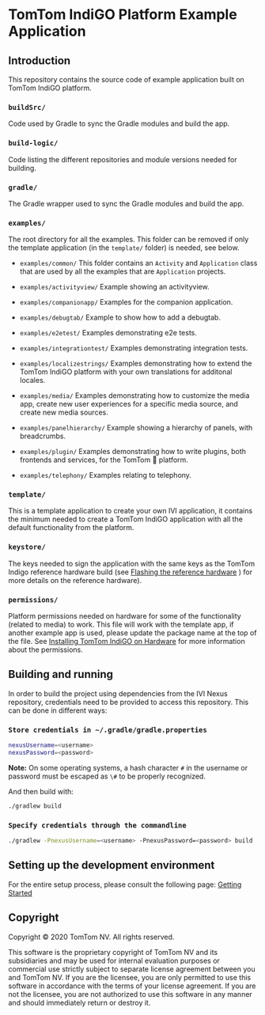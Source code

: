 # TomTom IndiGO Platform Example Application

## Introduction

This repository contains the source code of example application built on TomTom IndiGO platform.

### `buildSrc/`

Code used by Gradle to sync the Gradle modules and build the app.

### `build-logic/`

Code listing the different repositories and module versions needed for building.

### `gradle/`

The Gradle wrapper used to sync the Gradle modules and build the app.

### `examples/`

The root directory for all the examples. This folder can be removed if only the template 
application (in the `template/` folder) is needed, see below.

- `examples/common/`
  This folder contains an `Activity` and `Application` class that are used by all the examples that
  are `Application` projects.

- `examples/activityview/`
  Example showing an activityview.

- `examples/companionapp/`
  Examples for the companion application.

- `examples/debugtab/`
  Example to show how to add a debugtab.

- `examples/e2etest/`
  Examples demonstrating e2e tests.

- `examples/integrationtest/`
  Examples demonstrating integration tests.

- `examples/localizestrings/`
  Examples demonstrating how to extend the TomTom IndiGO platform with your own translations for
  additonal locales.

- `examples/media/`
  Examples demonstrating how to customize the media app, create new user experiences for a specific
  media source, and create new media sources.

- `examples/panelhierarchy/`
  Example showing a hierarchy of panels, with breadcrumbs.

- `examples/plugin/`
  Examples demonstrating how to write plugins, both frontends and services, for the TomTom 
  platform.

- `examples/telephony/`
  Examples relating to telephony.

### `template/`

This is a template application to create your own IVI application, it contains the minimum needed 
to create a TomTom IndiGO application with all the default functionality from the platform.

### `keystore/`

The keys needed to sign the application with the same keys as the TomTom Indigo reference hardware 
build (see 
[Flashing the reference hardware](https://developer.tomtom.com/tomtom-indigo/documentation/integrating-tomtom-indigo/flashing-the-reference-hardware)
) for more details on the reference hardware).

### `permissions/`

Platform permissions needed on hardware for some of the functionality (related to media) to work. 
This file will work with the template app, if another example app is used, please update the 
package name at the top of the file. See 
[Installing TomTom IndiGO on Hardware](https://developer.tomtom.com/tomtom-indigo/documentation/integrating-tomtom-indigo/installing-tomtom-indigo-on-hardware) 
for more information about the permissions.

## Building and running

In order to build the project using dependencies from the IVI Nexus repository, credentials need to
be provided to access this repository. This can be done in different ways:

### `Store credentials in ~/.gradle/gradle.properties`

```bash
nexusUsername=<username>
nexusPassword=<password>
```

__Note:__ On some operating systems, a hash character `#` in the username or password must be
escaped as `\#` to be properly recognized.

And then build with:

```bash
./gradlew build
```

### `Specify credentials through the commandline`

```bash
./gradlew -PnexusUsername=<username> -PnexusPassword=<password> build
```

## Setting up the development environment

For the entire setup process, please consult the following page:
[Getting Started](https://developer.tomtom.com/tomtom-indigo/documentation/getting-started/introduction)

## Copyright

Copyright © 2020 TomTom NV. All rights reserved.

This software is the proprietary copyright of TomTom NV and its subsidiaries and may be
used for internal evaluation purposes or commercial use strictly subject to separate
license agreement between you and TomTom NV. If you are the licensee, you are only permitted
to use this software in accordance with the terms of your license agreement. If you are
not the licensee, you are not authorized to use this software in any manner and should
immediately return or destroy it.

